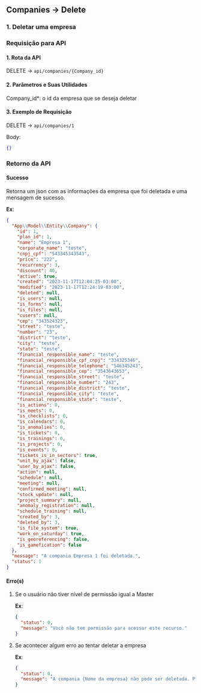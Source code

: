 ## Companies -> Delete

### 1. Deletar uma empresa

### Requisição para API

#### 1. Rota da API

DELETE -> `api/companies/{Company_id}`

#### 2. Parâmetros e Suas Utilidades

Company_id\*: o id da empresa que se deseja deletar

#### 3. Exemplo de Requisição

DELETE -> `api/companies/1`

Body:

```json
{}
```

### Retorno da API

#### Sucesso

Retorna um json com as informações da empresa que foi deletada e uma mensagem de sucesso.

**Ex**:

```json
{
  "App\\Model\\Entity\\Company": {
    "id": 1,
    "plan_id": 1,
    "name": "Empresa 1",
    "corporate_name": "teste",
    "cnpj_cpf": "543345343543",
    "price": "222",
    "recurrency": 3,
    "discount": 40,
    "active": true,
    "created": "2023-11-17T12:04:25-03:00",
    "modified": "2023-11-17T12:24:19-03:00",
    "deleted": null,
    "is_users": null,
    "is_forms": null,
    "is_files": null,
    "cusers": null,
    "cep": "343524323",
    "street": "teste",
    "number": "23",
    "district": "teste",
    "city": "teste",
    "state": "teste",
    "financial_responsible_name": "teste",
    "financial_responsible_cpf_cnpj": "334325346",
    "financial_responsible_telephone": "546345243",
    "financial_responsible_cep": "3543643653",
    "financial_responsible_street": "teste",
    "financial_responsible_number": "243",
    "financial_responsible_district": "teste",
    "financial_responsible_city": "teste",
    "financial_responsible_state": "teste",
    "is_actions": 0,
    "is_meets": 0,
    "is_checklists": 0,
    "is_calendars": 0,
    "is_anomalies": 0,
    "is_tickets": 0,
    "is_trainings": 0,
    "is_projects": 0,
    "is_events": 0,
    "tickets_is_in_sectors": true,
    "unit_by_ajax": false,
    "user_by_ajax": false,
    "action": null,
    "schedule": null,
    "meeting": null,
    "confirmed_meeting": null,
    "stock_update": null,
    "project_summary": null,
    "anomaly_registration": null,
    "schedule_training": null,
    "created_by": 3,
    "deleted_by": 3,
    "is_file_system": true,
    "work_on_saturday": true,
    "is_georeferencing": false,
    "is_gamefication": false
  },
  "message": "A compania Empresa 1 foi deletada.",
  "status": 1
}
```

#### Erro(s)

1.  Se o usuário não tiver nível de permissão igual a Master

    **Ex**:

    ```json
    {
      "status": 0,
      "message": "Você não tem permissão para acessar este recurso."
    }
    ```

2.  Se acontecer algum erro ao tentar deletar a empresa

    **Ex**:

    ```json
    {
      "status": 0,
      "message": "A compania {Nome da empresa} não pode ser deletada. Por favor, tente novamente."
    }
    ```
